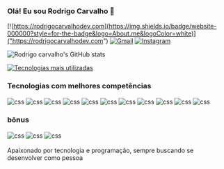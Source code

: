 ### Olá! Eu sou Rodrigo Carvalho 👋

[![https://rodrigocarvalhodev.com](https://img.shields.io/badge/website-000000?style=for-the-badge&logo=About.me&logoColor=white)]("https://rodrigocarvalhodev.com")
[![Gmail](https://img.shields.io/badge/Gmail-D14836?style=for-the-badge&logo=gmail&logoColor=white)]("rodrigocarvalhodevpro@gmail.com")
[![Instagram](https://img.shields.io/badge/Instagram-E4405F?style=for-the-badge&logo=instagram&logoColor=white)]("https://www.instagram.com/rodrigo.junior")


![Rodrigo carvalho's GitHub stats](https://github-readme-stats.vercel.app/api?username=RodrigoCarvalho-Dev&show_icons=true&theme=radical)

[![Tecnologias mais utilizadas](https://github-readme-stats.vercel.app/api/top-langs/?username=RodrigoCarvalho-Dev&layout=donut-vertical)]()

### Tecnologias com melhores competências

<div>
<img align="center" alt="css" src="https://img.shields.io/badge/Python-14354C?style=for-the-badge&logo=python&logoColor=white"/>
<img align="center" alt="css" src="https://img.shields.io/badge/JavaScript-F7DF1E?style=for-the-badge&logo=javascript&logoColor=black"/>
<img align="center" alt="css" src="https://img.shields.io/badge/TypeScript-007ACC?style=for-the-badge&logo=typescript&logoColor=white"/>
<img align="center" alt="css" src="https://img.shields.io/badge/Flask-000000?style=for-the-badge&logo=flask&logoColor=white"/>
<img align="center" alt="css" src="https://img.shields.io/badge/Django-092E20?style=for-the-badge&logo=django&logoColor=white"/>


<img align="center" alt="css" src="https://img.shields.io/badge/Node.js-43853D?style=for-the-badge&logo=node.js&logoColor=white"/>
<img align="center" alt="css" src="https://img.shields.io/badge/React-20232A?style=for-the-badge&logo=react&logoColor=61DAFB"/>
<img align="center" alt="css" src="https://img.shields.io/badge/HTML5-E34F26?style=for-the-badge&logo=html5&logoColor=white"/>
<img align="center" alt="css" src="https://img.shields.io/badge/CSS3-1572B6?style=for-the-badge&logo=css3&logoColor=white"/>
<img align="center" alt="css" src="https://img.shields.io/badge/PostgreSQL-316192?style=for-the-badge&logo=postgresql&logoColor=white"/>
<img align="center" alt="css" src="https://img.shields.io/badge/MongoDB-4EA94B?style=for-the-badge&logo=mongodb&logoColor=white"/>

</div>

### bônus
<div>
<img align="center" alt="css" src="https://img.shields.io/badge/Tailwind_CSS-38B2AC?style=for-the-badge&logo=tailwind-css&logoColor=white"/>
<img align="center" alt="css" src="https://img.shields.io/badge/jQuery-0769AD?style=for-the-badge&logo=jquery&logoColor=white"/>
<img align="center" alt="css" src="https://img.shields.io/badge/PHP-777BB4?style=for-the-badge&logo=php&logoColor=white"/>
<div>
<br>
Apaixonado por tecnologia e programação, sempre buscando se desenvolver como pessoa 
